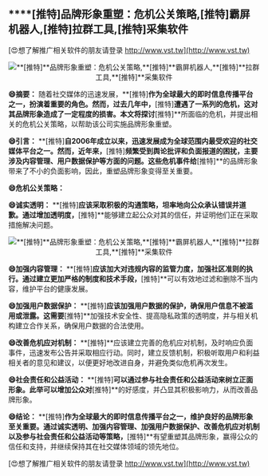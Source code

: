 ## ****[推特]**品牌形象重塑：危机公关策略,**[推特]**霸屏机器人,**[推特]**拉群工具,**[推特]**采集软件**

[😍想了解推广相关软件的朋友请登录 http://www.vst.tw](http://www.vst.tw)

 <center><img src="https://vst.tw/MP4/tuiguang/png/7.png" alt="**[推特]**品牌形象重塑：危机公关策略,**[推特]**霸屏机器人,**[推特]**拉群工具,**[推特]**采集软件"></center>

**😄摘要：**
随着社交媒体的迅速发展，**[推特]**作为全球最大的即时信息传播平台之一，扮演着重要的角色。然而，过去几年中，**[推特]**遭遇了一系列的危机，这对其品牌形象造成了一定程度的损害。本文将探讨**[推特]**所面临的危机，并提出相关的危机公关策略，以帮助该公司实施品牌形象重塑。

**😄引言：**
**[推特]**自2006年成立以来，迅速发展成为全球范围内最受欢迎的社交媒体平台之一。然而，近年来，**[推特]**频繁受到舆论批评和负面报道的困扰，主要涉及内容管理、用户数据保护等方面的问题。这些危机事件给**[推特]**的品牌形象带来了不小的负面影响，因此，重塑品牌形象变得至关重要。

**😄危机公关策略：**

**😄诚实透明：**
**[推特]**应该采取积极的沟通策略，坦率地向公众承认错误并道歉。通过增加透明度，**[推特]**能够建立起公众对其的信任，并证明他们正在采取措施解决问题。

 <center><img src="https://vst.tw/MP4/tuiguang/png/5.png" alt="**[推特]**品牌形象重塑：危机公关策略,**[推特]**霸屏机器人,**[推特]**拉群工具,**[推特]**采集软件"></center>

**😄加强内容管理：**
**[推特]**应该加大对违规内容的监管力度，加强社区准则的执行。通过建立更加严格的制度和技术手段，**[推特]**可以有效地过滤和删除不当内容，维护平台的健康发展。

**😄加强用户数据保护：**
**[推特]**应该加强用户数据的保护，确保用户信息不被滥用或泄露。这需要**[推特]**加强技术安全性、提高隐私政策的透明度，并与相关机构建立合作关系，确保用户数据的合法使用。

**😄改善危机应对机制：**
**[推特]**应该建立完善的危机应对机制，及时响应负面事件，迅速发布公告并采取相应行动。同时，建立反馈机制，积极听取用户和利益相关者的意见和建议，以便更好地改进自身，并避免类似危机再次发生。

**😄社会责任和公益活动：**
**[推特]**可以通过参与社会责任和公益活动来树立正面形象。此举可以增加公众对**[推特]**的好感度，并凸显其积极影响力，从而改善品牌形象。

**😄结论：**
**[推特]**作为全球最大的即时信息传播平台之一，维护良好的品牌形象至关重要。通过诚实透明、加强内容管理、加强用户数据保护、改善危机应对机制以及参与社会责任和公益活动等策略，**[推特]**有望重塑其品牌形象，赢得公众的信任和支持，并继续保持其在社交媒体领域的领先地位。

[😍想了解推广相关软件的朋友请登录 http://www.vst.tw](http://www.vst.tw)



